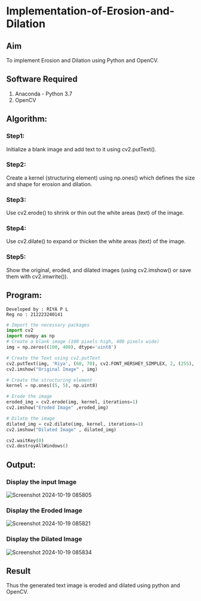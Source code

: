 # Implementation-of-Erosion-and-Dilation
## Aim
To implement Erosion and Dilation using Python and OpenCV.
## Software Required
1. Anaconda - Python 3.7
2. OpenCV
## Algorithm:
### Step1:
Initialize a blank image and add text to it using cv2.putText().

### Step2:
Create a kernel (structuring element) using np.ones() which defines the size and shape for erosion and dilation.

### Step3:
Use cv2.erode() to shrink or thin out the white areas (text) of the image.

### Step4:
Use cv2.dilate() to expand or thicken the white areas (text) of the image.

### Step5:
Show the original, eroded, and dilated images (using cv2.imshow() or save them with cv2.imwrite()).

## Program:
```
Developed by : RIYA P L
Reg no : 212223240141
```
``` Python
# Import the necessary packages
import cv2
import numpy as np
# Create a blank image (100 pixels high, 400 pixels wide)
img = np.zeros((100, 400), dtype='uint8')

# Create the Text using cv2.putText
cv2.putText(img, 'Riya', (60, 70), cv2.FONT_HERSHEY_SIMPLEX, 2, (255), 5)
cv2.imshow("Original Image" , img)

# Create the structuring element
kernel = np.ones((5, 5), np.uint8)

# Erode the image
eroded_img = cv2.erode(img, kernel, iterations=1)
cv2.imshow("Eroded Image" ,eroded_img)

# Dilate the image
dilated_img = cv2.dilate(img, kernel, iterations=1)
cv2.imshow("Dilated Image" , dilated_img)

cv2.waitKey(0)
cv2.destroyAllWindows()
```
## Output:

### Display the input Image
![Screenshot 2024-10-19 085805](https://github.com/user-attachments/assets/5b5b643f-caae-4b59-9e5e-810c1681164f)

### Display the Eroded Image
![Screenshot 2024-10-19 085821](https://github.com/user-attachments/assets/3ae0d1df-dff1-4176-862d-6ce664f342ca)

### Display the Dilated Image
![Screenshot 2024-10-19 085834](https://github.com/user-attachments/assets/e0ce41e3-4425-4993-8005-7eb1afc21703)

## Result
Thus the generated text image is eroded and dilated using python and OpenCV.
